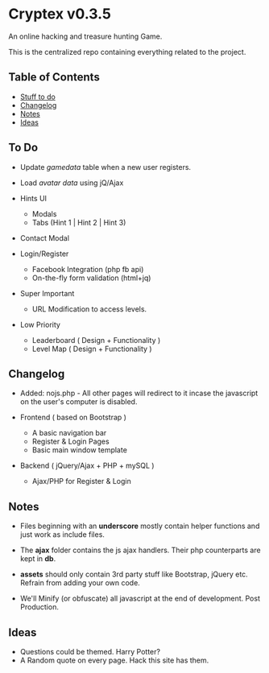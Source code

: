 # Cryptex v0.3.5

An online hacking and treasure hunting Game.

This is the centralized repo containing everything related to the project.

## Table of Contents

* [Stuff to do](#todo)
* [Changelog](#changelog)
* [Notes](#notes)
* [Ideas](#ideas)

## <a name="todo"></a> To Do

* Update *gamedata* table when a new user registers.
* Load *avatar data* using jQ/Ajax

* Hints UI
  * Modals
  * Tabs (Hint 1 | Hint 2 | Hint 3)

* Contact Modal

* Login/Register
  * Facebook Integration (php fb api)
  * On-the-fly form validation (html+jq)

* Super Important
  * URL Modification to access levels.

* Low Priority
  * Leaderboard ( Design + Functionality )
  * Level Map ( Design + Functionality )

## <a name="done"></a> Changelog

* Added: nojs.php - All other pages will redirect to it incase the javascript on the user's computer is disabled.

* Frontend ( based on Bootstrap )

  * A basic navigation bar
  * Register & Login Pages
  * Basic main window template

* Backend ( jQuery/Ajax + PHP + mySQL )

  * Ajax/PHP for Register & Login

## <a name="notes"></a> Notes

* Files beginning with an **underscore** mostly contain helper functions and just work as include files.

* The **ajax** folder contains the js ajax handlers. Their php counterparts are kept in **db**.

* **assets** should only contain 3rd party stuff like Bootstrap, jQuery etc. Refrain from adding your own code.

* We'll Minify (or obfuscate) all javascript at the end of development. Post Production.

## <a name="ideas"></a> Ideas

* Questions could be themed. Harry Potter?
* A Random quote on every page. Hack this site has them.
